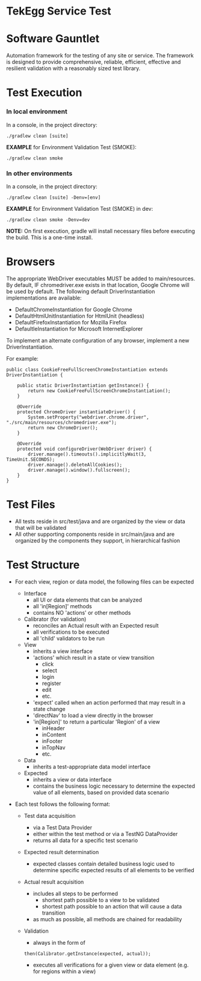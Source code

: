 # TekEgg Service Test

# Software Gauntlet

Automation framework for the testing of any site or service. The framework is designed to provide comprehensive, reliable, efficient, effective and resilient validation with a reasonably sized test library.

# Test Execution

### In local environment

In a console, in the project directory:

    ./gradlew clean [suite]

**EXAMPLE** for Environment Validation Test (SMOKE):

    ./gradlew clean smoke

### In other environments

In a console, in the project directory:

    ./gradlew clean [suite] -Denv=[env]

**EXAMPLE** for Environment Validation Test (SMOKE) in dev:

    ./gradlew clean smoke -Denv=dev

**NOTE:**
On first execution, gradle will install necessary files before executing the build. This is a one-time install.

# Browsers

The appropriate WebDriver executables MUST be added to main/resources. By default, IF chromedriver.exe exists in that location, Google Chrome will be used by default. The following default DriverInstantiation implementations are available:

- DefaultChromeInstantiation for Google Chrome
- DefaultHtmlUnitInstantiation for HtmlUnit (headless)
- DefaultFirefoxInstantiation for Mozilla Firefox
- DefaultIeInstantiation for Microsoft InternetExplorer

To implement an alternate configuration of any browser, implement a new DriverInstantiation.

For example:

    public class CookieFreeFullScreenChromeInstantiation extends DriverInstantiation {

        public static DriverInstantiation getInstance() {
            return new CookieFreeFullScreenChromeInstantiation();
        }

        @Override
        protected ChromeDriver instantiateDriver() {
            System.setProperty("webdriver.chrome.driver", "./src/main/resources/chromedriver.exe");
            return new ChromeDriver();
        }

        @Override
        protected void configureDriver(WebDriver driver) {
            driver.manage().timeouts().implicitlyWait(3, TimeUnit.SECONDS);
            driver.manage().deleteAllCookies();
            driver.manage().window().fullscreen();
        }
    }

# Test Files

- All tests reside in src/test/java and are organized by the view or data that will be validated
- All other supporting components reside in src/main/java and are organized by the components they support, in hierarchical fashion

# Test Structure

- For each view, region or data model, the following files can be expected
  - Interface
    - all UI or data elements that can be analyzed
    - all 'in[Region]' methods
    - contains NO 'actions' or other methods
  - Calibrator (for validation)
    - reconciles an Actual result with an Expected result
    - all verifications to be executed
    - all 'child' validators to be run
  - View
    - inherits a view interface
    - 'actions' which result in a state or view transition
      - click
      - select
      - login
      - register
      - edit
      - etc.
    - 'expect' called when an action performed that may result in a state change
    - 'directNav' to load a view directly in the browser
    - 'in[Region]' to return a particular 'Region' of a view
      - inHeader
      - inContent
      - inFooter
      - inTopNav
      - etc.
  - Data
    - inherits a test-appropriate data model interface
  - Expected
    - inherits a view or data interface
    - contains the business logic necessary to determine the expected value of all elements, based on provided data scenario
- Each test follows the following format:

  - Test data acquisition
    - via a Test Data Provider
    - either within the test method or via a TestNG DataProvider
    - returns all data for a specific test scenario
  - Expected result determination
    - expected classes contain detailed business logic used to determine specific expected results of all elements to be verified
  - Actual result acquisition

    - includes all steps to be performed
      - shortest path possible to a view to be validated
      - shortest path possible to an action that will cause a data transition
    - as much as possible, all methods are chained for readability

  - Validation

    - always in the form of

    `then(Calibrator.getInstance(expected, actual));`

    - executes all verifications for a given view or data element (e.g. for regions within a view)
